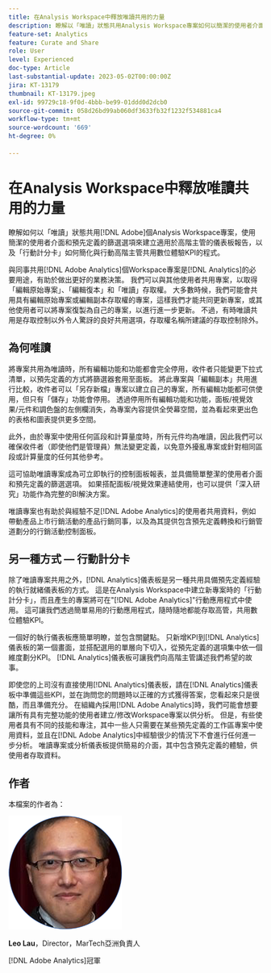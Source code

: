 ```yaml
---
title: 在Analysis Workspace中釋放唯讀共用的力量
description: 瞭解以「唯讀」狀態共用Analysis Workspace專案如何以簡潔的使用者介面和預先定義的篩選選項建立可用於執行官的儀表板報告，以及「行動計分卡」如何簡化與行動執行官共用數位體驗KPI的程式。
feature-set: Analytics
feature: Curate and Share
role: User
level: Experienced
doc-type: Article
last-substantial-update: 2023-05-02T00:00:00Z
jira: KT-13179
thumbnail: KT-13179.jpeg
exl-id: 99729c18-9f0d-4bbb-be99-01ddd0d2dcb0
source-git-commit: 058d26bd99ab060df3633fb32f1232f534881ca4
workflow-type: tm+mt
source-wordcount: '669'
ht-degree: 0%

---
```


# 在Analysis Workspace中釋放唯讀共用的力量

瞭解如何以「唯讀」狀態共用[!DNL Adobe]個Analysis Workspace專案，使用簡潔的使用者介面和預先定義的篩選選項來建立適用於高階主管的儀表板報告，以及「行動計分卡」如何簡化與行動高階主管共用數位體驗KPI的程式。

與同事共用[!DNL Adobe Analytics]個Workspace專案是[!DNL Analytics]的必要用途，有助於做出更好的業務決策。 我們可以與其他使用者共用專案，以取得「編輯原始專案」、「編輯復本」和「唯讀」存取權。 大多數時候，我們可能會共用具有編輯原始專案或編輯副本存取權的專案，這樣我們才能共同更新專案，或其他使用者可以將專案復製為自己的專案，以進行進一步更新。 不過，有時唯讀共用是存取控制以外令人驚訝的良好共用選項，存取權名稱所建議的存取控制除外。

## 為何唯讀

將專案共用為唯讀時，所有編輯功能和功能都會完全停用，收件者只能變更下拉式清單，以預先定義的方式將篩選器套用至面板。 將此專案與「編輯副本」共用進行比較，收件者可以「另存新檔」專案以建立自己的專案，所有編輯功能都可供使用，但只有「儲存」功能會停用。 透過停用所有編輯功能和功能，面板/視覺效果/元件和調色盤的左側欄消失，為專案內容提供全熒幕空間，並為看起來更出色的表格和圖表提供更多空間。

此外，由於專案中使用任何區段和計算量度時，所有元件均為唯讀，因此我們可以確保收件者（即使他們是管理員）無法變更定義，以免意外擾亂專案或針對相同區段或計算量度的任何其他參考。

這可協助唯讀專案成為可立即執行的控制面板報表，並具備簡單整潔的使用者介面和預先定義的篩選選項。 如果搭配面板/視覺效果連結使用，也可以提供「深入研究」功能作為完整的BI解決方案。

唯讀專案也有助於與經驗不足[!DNL Adobe Analytics]的使用者共用資料，例如帶動產品上市行銷活動的產品行銷同事，以及為其提供包含預先定義轉換和行銷管道劃分的行銷活動控制面板。

## 另一種方式 — 行動計分卡

除了唯讀專案共用之外，[!DNL Analytics]儀表板是另一種共用具備預先定義經驗的執行就緒儀表板的方式。 這是在Analysis Workspace中建立新專案時的「行動計分卡」，而且產生的專案將可在&quot;[!DNL Adobe Analytics]&quot;行動應用程式中使用。 這可讓我們透過簡單易用的行動應用程式，隨時隨地都能存取高管，共用數位體驗KPI。

一個好的執行儀表板應簡單明瞭，並包含關鍵點。 只新增KPI到[!DNL Analytics]儀表板的第一個畫面，並搭配選用的單層向下切入，從預先定義的選項集中依一個維度劃分KPI。 [!DNL Analytics]儀表板可讓我們向高階主管講述我們希望的故事。

即使您的上司沒有直接使用[!DNL Analytics]儀表板，請在[!DNL Analytics]儀表板中準備這些KPI，並在詢問您的問題時以正確的方式獲得答案，您看起來只是很酷，而且準備充分。
在組織內採用[!DNL Adobe Analytics]時，我們可能會想要讓所有具有完整功能的使用者建立/修改Workspace專案以供分析。 但是，有些使用者具有不同的技能和專注，其中一些人只需要在某些預先定義的工作區專案中使用資料，並且在[!DNL Adobe Analytics]中經驗很少的情況下不會進行任何進一步分析。 唯讀專案或分析儀表板提供簡易的介面，其中包含預先定義的體驗，供使用者存取資料。

## 作者

本檔案的作者為：

![劉鑾雄](assets/leo_headshot.png)

**Leo Lau**，Director，MarTech亞洲負責人

[!DNL Adobe Analytics]冠軍
